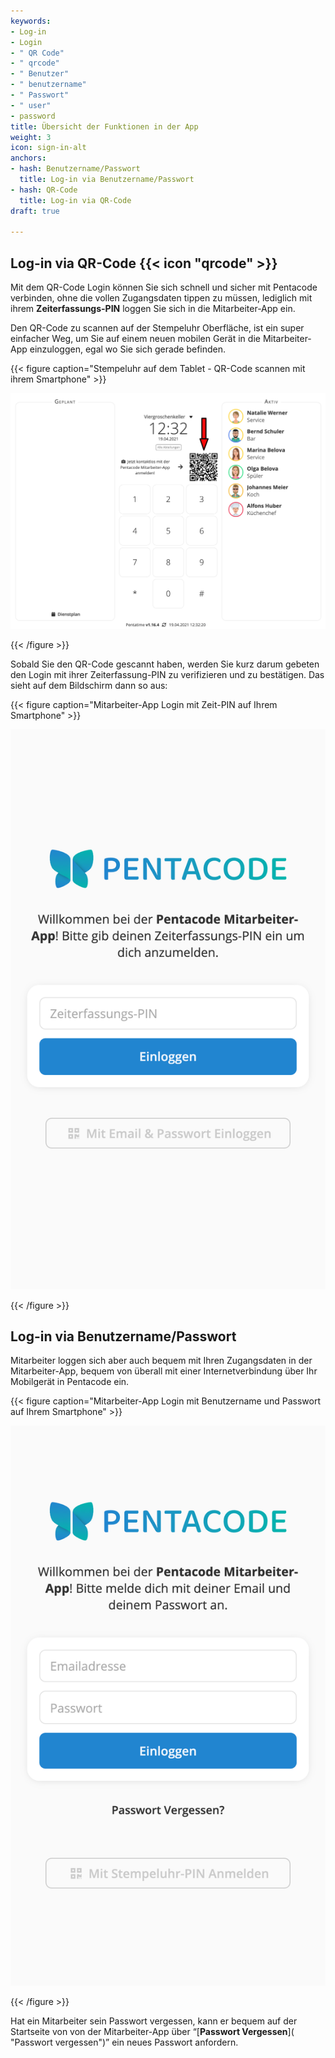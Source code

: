 ```yaml
---
keywords:
- Log-in
- Login
- " QR Code"
- " qrcode"
- " Benutzer"
- " benutzername"
- " Passwort"
- " user"
- password
title: Übersicht der Funktionen in der App
weight: 3
icon: sign-in-alt
anchors:
- hash: Benutzername/Passwort
  title: Log-in via Benutzername/Passwort
- hash: QR-Code
  title: Log-in via QR-Code
draft: true

---
```

## Log-in via QR-Code {{< icon "qrcode" >}}

Mit dem QR-Code Login können Sie sich schnell und sicher mit Pentacode verbinden, ohne die vollen Zugangsdaten tippen zu müssen, lediglich mit ihrem **Zeiterfassungs-PIN** loggen Sie sich in die Mitarbeiter-App ein.

Den QR-Code zu scannen auf der Stempeluhr Oberfläche, ist ein super einfacher Weg, um Sie auf einem neuen mobilen Gerät in die Mitarbeiter-App einzuloggen, egal wo Sie sich gerade befinden.

{{< figure caption="Stempeluhr auf dem Tablet - QR-Code scannen mit ihrem Smartphone" >}}

![](/uploads/stempel_mit_pfeil_qrcode.png)

{{< /figure >}}

Sobald Sie den QR-Code gescannt haben, werden Sie kurz darum gebeten den Login mit ihrer Zeiterfassung-PIN zu verifizieren und zu bestätigen. Das sieht auf dem Bildschirm dann so aus:

{{< figure caption="Mitarbeiter-App Login mit Zeit-PIN auf Ihrem Smartphone" >}}

![Login mit Zeiterfassung-PIN](/uploads/ma-app_zeitpin_login.png "Login mit Zeit-PIN")

{{< /figure >}}

## Log-in via Benutzername/Passwort

Mitarbeiter loggen sich aber auch bequem mit Ihren Zugangsdaten in der Mitarbeiter-App, bequem von überall mit einer Internetverbindung über Ihr Mobilgerät in Pentacode ein.

{{< figure caption="Mitarbeiter-App Login mit Benutzername und Passwort auf Ihrem Smartphone" >}}

![Login Benutzername/Passwort](/uploads/ma-app_login_benutzer-1.png "Login Benutzer")

{{< /figure >}}

Hat ein Mitarbeiter sein Passwort vergessen, kann er bequem auf der Startseite von von der Mitarbeiter-App über “[**Passwort Vergessen**]( "Passwort vergessen")” ein neues Passwort anfordern.